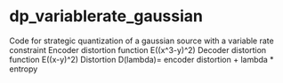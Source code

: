 # dp_variablerate_gaussian
Code for strategic quantization of a gaussian source with a variable rate constraint 
Encoder distortion function E((x^3-y)^2)
Decoder distortion function E((x-y)^2)
Distortion D(lambda)= encoder distortion + lambda * entropy
